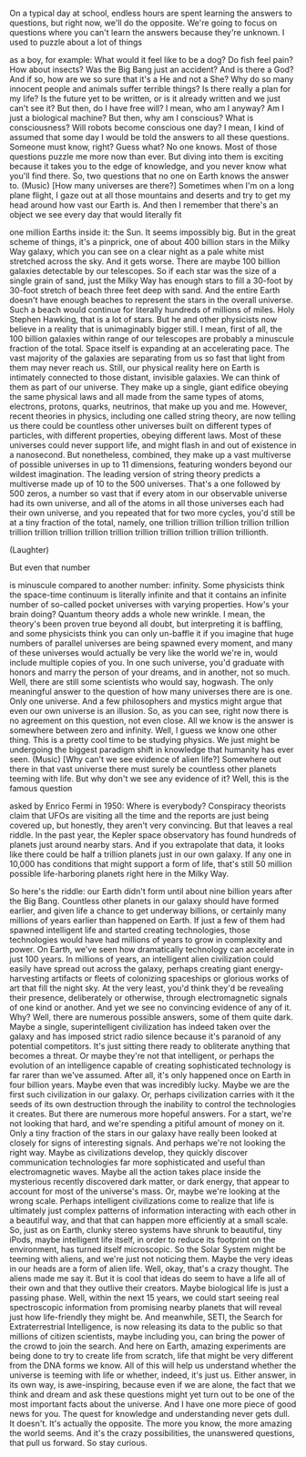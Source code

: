 
On a typical day at school,
endless hours are spent learning
the answers to questions,
but right now, we&#39;ll do the opposite.
We&#39;re going to focus on questions
where you can&#39;t learn the answers
because they&#39;re unknown.
I used to puzzle about a lot of things

as a boy, for example:
What would it feel like to be a dog?
Do fish feel pain?
How about insects?
Was the Big Bang just an accident?
And is there a God?
And if so, how are we so sure
that it&#39;s a He and not a She?
Why do so many innocent people
and animals suffer terrible things?
Is there really a plan for my life?
Is the future yet to be written,
or is it already written
and we just can&#39;t see it?
But then, do I have free will?
I mean, who am I anyway?
Am I just a biological machine?
But then, why am I conscious?
What is consciousness?
Will robots become conscious one day?
I mean, I kind of assumed that some day
I would be told the answers
to all these questions.
Someone must know, right?
Guess what? No one knows.
Most of those questions
puzzle me more now than ever.
But diving into them is exciting
because it takes you
to the edge of knowledge,
and you never know what you&#39;ll find there.
So, two questions that no one
on Earth knows the answer to.
(Music)
[How many universes are there?]
Sometimes when I&#39;m on a long plane flight,
I gaze out at all those
mountains and deserts
and try to get my head
around how vast our Earth is.
And then I remember
that there&#39;s an object we see every day
that would literally fit

one million Earths inside it:
the Sun.
It seems impossibly big.
But in the great scheme
of things, it&#39;s a pinprick,
one of about 400 billion stars
in the Milky Way galaxy,
which you can see on a clear night
as a pale white mist
stretched across the sky.
And it gets worse.
There are maybe 100 billion galaxies
detectable by our telescopes.
So if each star was the size
of a single grain of sand,
just the Milky Way has enough stars
to fill a 30-foot by 30-foot
stretch of beach
three feet deep with sand.
And the entire Earth
doesn&#39;t have enough beaches
to represent the stars
in the overall universe.
Such a beach would continue for literally
hundreds of millions of miles.
Holy Stephen Hawking,
that is a lot of stars.
But he and other physicists
now believe in a reality
that is unimaginably bigger still.
I mean, first of all,
the 100 billion galaxies
within range of our telescopes
are probably a minuscule
fraction of the total.
Space itself is expanding
at an accelerating pace.
The vast majority of the galaxies
are separating from us so fast
that light from them may never reach us.
Still, our physical reality here on Earth
is intimately connected
to those distant, invisible galaxies.
We can think of them
as part of our universe.
They make up a single, giant edifice
obeying the same physical laws
and all made from the same types of atoms,
electrons, protons, quarks, neutrinos,
that make up you and me.
However, recent theories in physics,
including one called string theory,
are now telling us there could be
countless other universes
built on different types of particles,
with different properties,
obeying different laws.
Most of these universes
could never support life,
and might flash in and out
of existence in a nanosecond.
But nonetheless, combined,
they make up a vast multiverse
of possible universes
in up to 11 dimensions,
featuring wonders
beyond our wildest imagination.
The leading version of string theory
predicts a multiverse
made up of 10 to the 500 universes.
That&#39;s a one followed by 500 zeros,
a number so vast that if every atom
in our observable universe
had its own universe,
and all of the atoms
in all those universes each had
their own universe,
and you repeated that for two more cycles,
you&#39;d still be at a tiny
fraction of the total,
namely, one trillion trillion trillion
trillion trillion trillion trillion
trillion trillion trillion trillion
trillion trillion trillion trillionth.

(Laughter)

But even that number

is minuscule compared to another number:
infinity.
Some physicists think the space-time
continuum is literally infinite
and that it contains an infinite number
of so-called pocket universes
with varying properties.
How&#39;s your brain doing?
Quantum theory adds a whole new wrinkle.
I mean, the theory&#39;s been proven
true beyond all doubt,
but interpreting it is baffling,
and some physicists think
you can only un-baffle it
if you imagine that huge numbers
of parallel universes
are being spawned every moment,
and many of these universes would actually
be very like the world we&#39;re in,
would include multiple copies of you.
In one such universe,
you&#39;d graduate with honors
and marry the person of your dreams,
and in another, not so much.
Well, there are still some scientists
who would say, hogwash.
The only meaningful answer to the question
of how many universes there are is one.
Only one universe.
And a few philosophers
and mystics might argue
that even our own universe is an illusion.
So, as you can see, right now
there is no agreement
on this question, not even close.
All we know is the answer is somewhere
between zero and infinity.
Well, I guess we know one other thing.
This is a pretty cool time
to be studying physics.
We just might be undergoing
the biggest paradigm shift in knowledge
that humanity has ever seen.
(Music)
[Why can&#39;t we see evidence of alien life?]
Somewhere out there in that vast universe
there must surely be countless
other planets teeming with life.
But why don&#39;t we see any evidence of it?
Well, this is the famous question

asked by Enrico Fermi in 1950:
Where is everybody?
Conspiracy theorists claim that UFOs
are visiting all the time
and the reports are just being covered up,
but honestly, they aren&#39;t very convincing.
But that leaves a real riddle.
In the past year,
the Kepler space observatory
has found hundreds of planets
just around nearby stars.
And if you extrapolate that data,
it looks like there could
be half a trillion planets
just in our own galaxy.
If any one in 10,000 has conditions
that might support a form of life,
that&#39;s still 50 million possible
life-harboring planets
right here in the Milky Way.

So here&#39;s the riddle:
our Earth didn&#39;t form
until about nine billion years
after the Big Bang.
Countless other planets in our galaxy
should have formed earlier,
and given life a chance to get underway
billions, or certainly many millions
of years earlier than happened on Earth.
If just a few of them
had spawned intelligent life
and started creating technologies,
those technologies would have
had millions of years
to grow in complexity and power.
On Earth,
we&#39;ve seen how dramatically
technology can accelerate
in just 100 years.
In millions of years,
an intelligent alien civilization
could easily have spread out
across the galaxy,
perhaps creating giant
energy-harvesting artifacts
or fleets of colonizing spaceships
or glorious works of art
that fill the night sky.
At the very least, you&#39;d think
they&#39;d be revealing their presence,
deliberately or otherwise,
through electromagnetic signals
of one kind or another.
And yet we see no convincing
evidence of any of it.
Why?
Well, there are numerous possible answers,
some of them quite dark.
Maybe a single,
superintelligent civilization
has indeed taken over the galaxy
and has imposed strict radio silence
because it&#39;s paranoid
of any potential competitors.
It&#39;s just sitting there
ready to obliterate
anything that becomes a threat.
Or maybe they&#39;re not that intelligent,
or perhaps the evolution
of an intelligence
capable of creating
sophisticated technology
is far rarer than we&#39;ve assumed.
After all, it&#39;s only happened once
on Earth in four billion years.
Maybe even that was incredibly lucky.
Maybe we are the first
such civilization in our galaxy.
Or, perhaps civilization carries with it
the seeds of its own destruction
through the inability to control
the technologies it creates.
But there are numerous
more hopeful answers.
For a start, we&#39;re not looking that hard,
and we&#39;re spending
a pitiful amount of money on it.
Only a tiny fraction
of the stars in our galaxy
have really been looked at closely
for signs of interesting signals.
And perhaps we&#39;re not looking
the right way.
Maybe as civilizations develop,
they quickly discover
communication technologies
far more sophisticated and useful
than electromagnetic waves.
Maybe all the action takes place
inside the mysterious
recently discovered dark matter,
or dark energy, that appear to account
for most of the universe&#39;s mass.
Or, maybe we&#39;re looking
at the wrong scale.
Perhaps intelligent
civilizations come to realize
that life is ultimately
just complex patterns of information
interacting with each other
in a beautiful way,
and that that can happen more
efficiently at a small scale.
So, just as on Earth,
clunky stereo systems have shrunk
to beautiful, tiny iPods,
maybe intelligent life itself,
in order to reduce its footprint
on the environment,
has turned itself microscopic.
So the Solar System
might be teeming with aliens,
and we&#39;re just not noticing them.
Maybe the very ideas in our heads
are a form of alien life.
Well, okay, that&#39;s a crazy thought.
The aliens made me say it.
But it is cool that ideas do seem
to have a life all of their own
and that they outlive their creators.
Maybe biological life
is just a passing phase.
Well, within the next 15 years,
we could start seeing
real spectroscopic information
from promising nearby planets
that will reveal just
how life-friendly they might be.
And meanwhile, SETI, the Search
for Extraterrestrial Intelligence,
is now releasing its data to the public
so that millions of citizen scientists,
maybe including you,
can bring the power of the crowd
to join the search.
And here on Earth, amazing experiments
are being done to try
to create life from scratch,
life that might be very different
from the DNA forms we know.
All of this will help us understand
whether the universe is teeming with life
or whether, indeed, it&#39;s just us.
Either answer, in its own way,
is awe-inspiring,
because even if we are alone,
the fact that we think and dream
and ask these questions
might yet turn out to be
one of the most important facts
about the universe.
And I have one more piece
of good news for you.
The quest for knowledge
and understanding never gets dull.
It doesn&#39;t. It&#39;s actually the opposite.
The more you know,
the more amazing the world seems.
And it&#39;s the crazy possibilities,
the unanswered questions,
that pull us forward.
So stay curious.

